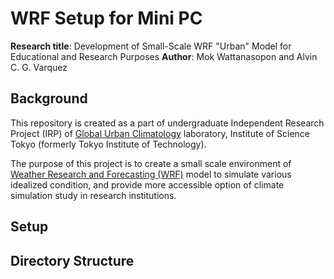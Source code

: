 # WRF Setup for Mini PC

**Research title**: Development of Small-Scale WRF "Urban" Model for Educational and Research Purposes
**Author**: Mok Wattanasopon and Alvin C. G. Varquez

## Background
This repository is created as a part of undergraduate Independent Research Project (IRP) of [Global Urban Climatology](https://www.tse.ens.titech.ac.jp/~varquez/en/) laboratory, Institute of Science Tokyo (formerly Tokyo Institute of Technology).

The purpose of this project is to create a small scale environment of [Weather Research and Forecasting (WRF)](https://github.com/wrf-model/WRF) model to simulate various idealized condition, and provide more accessible option of climate simulation study in research institutions.

## Setup

## Directory Structure
